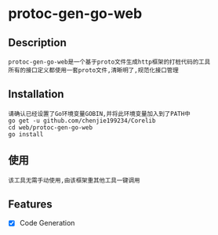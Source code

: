 # protoc-gen-go-web

## Description
	protoc-gen-go-web是一个基于proto文件生成http框架的打桩代码的工具
	所有的接口定义都使用一套proto文件,清晰明了,规范化接口管理

## Installation
	请确认已经设置了Go环境变量GOBIN,并将此环境变量加入到了PATH中
	go get -u github.com/chenjie199234/Corelib
	cd web/protoc-gen-go-web
	go install

## 使用
	该工具无需手动使用,由该框架重其他工具一键调用

## Features
- [X] Code Generation
